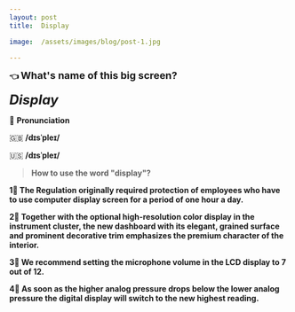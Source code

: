 ```yaml
---
layout: post
title:  Display

image:  /assets/images/blog/post-1.jpg

---
```


**👈 <font size="4"> <B> What's name of this big screen? </B></font> <br>**

<font size="5"> <i> <B> Display  </B> </i> </font> <br>

📢 <B>Pronunciation</B>

🇬🇧  <B>/dɪsˈpleɪ/</B>  

🇺🇸  <B>/dɪsˈpleɪ/<B>





> How to use the word "display"?

1⃣️ The Regulation originally required protection of employees who have to use computer <B>display</B> screen for a period of one hour a day. <br>

2⃣️ Together with the optional high-resolution color <B>display</B> in the instrument cluster, the new dashboard with its elegant, grained surface and prominent decorative trim emphasizes the premium character of the interior. <br>

3⃣️ We recommend setting the microphone volume in the LCD <B>display</B> to 7 out of 12.<br>

4⃣️ As soon as the higher analog pressure drops below the lower analog pressure the digital <B>display</B> will switch to the new highest reading. <br>